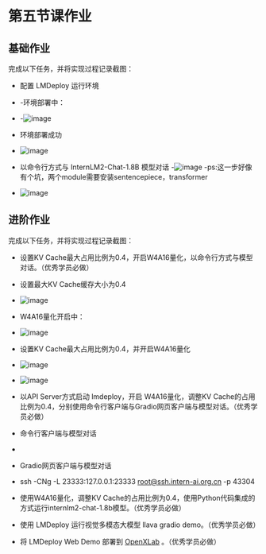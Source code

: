 # 第五节课作业

## 基础作业
完成以下任务，并将实现过程记录截图：
- 配置 LMDeploy 运行环境
- -环境部署中：
- -![image](https://github.com/Mlinfeng/InternLM2/assets/50072711/6b6ff795-74ae-441a-a734-1aa1f0d7ad0c)
- 环境部署成功
- ![image](https://github.com/Mlinfeng/InternLM2/assets/50072711/b89cd15b-d746-4c84-8f02-8760fd740e4a)


- 以命令行方式与 InternLM2-Chat-1.8B 模型对话
-![image](https://github.com/Mlinfeng/InternLM2/assets/50072711/216a71ac-5b7b-4a93-aefa-e1b087ac138d)
  -ps:这一步好像有个坑，两个module需要安装sentencepiece，transformer
- ![image](https://github.com/Mlinfeng/InternLM2/assets/50072711/7f1e4c57-6c04-40db-9eba-62689745b7c6)

## 进阶作业

完成以下任务，并将实现过程记录截图：
- 设置KV Cache最大占用比例为0.4，开启W4A16量化，以命令行方式与模型对话。（优秀学员必做）
- 设置最大KV Cache缓存大小为0.4
- ![image](https://github.com/Mlinfeng/InternLM2/assets/50072711/e7043456-31b0-4569-92f9-30b162969990)
- W4A16量化开启中：
- ![image](https://github.com/Mlinfeng/InternLM2/assets/50072711/87242fc3-293b-4296-a3ad-b1ae4d1aeb04)

- 设置KV Cache最大占用比例为0.4，并开启W4A16量化
- ![image](https://github.com/Mlinfeng/InternLM2/assets/50072711/eee4ad68-c25f-4388-a4ed-143b2d354c1a)
- ![image](https://github.com/Mlinfeng/InternLM2/assets/50072711/d8dcd1cb-adf9-46d4-92b4-b6fdf9f277b5)



- 以API Server方式启动 lmdeploy，开启 W4A16量化，调整KV Cache的占用比例为0.4，分别使用命令行客户端与Gradio网页客户端与模型对话。（优秀学员必做）
- 命令行客户端与模型对话
- 
- Gradio网页客户端与模型对话
- ssh -CNg -L 23333:127.0.0.1:23333 root@ssh.intern-ai.org.cn -p 43304
- 使用W4A16量化，调整KV Cache的占用比例为0.4，使用Python代码集成的方式运行internlm2-chat-1.8b模型。（优秀学员必做）
- 使用 LMDeploy 运行视觉多模态大模型 llava gradio demo。（优秀学员必做）
- 将 LMDeploy Web Demo 部署到 [OpenXLab](../tools/openxlab-deploy/) 。（优秀学员必做）

